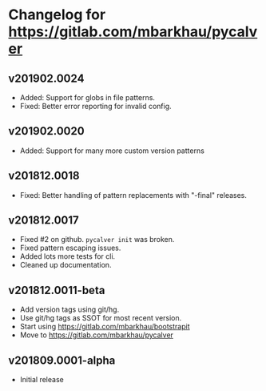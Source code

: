 # Changelog for https://gitlab.com/mbarkhau/pycalver


## v201902.0024

 - Added: Support for globs in file patterns.
 - Fixed: Better error reporting for invalid config.
 

## v201902.0020

 - Added: Support for many more custom version patterns


## v201812.0018

 - Fixed: Better handling of pattern replacements with "-final" releases.


## v201812.0017

 - Fixed #2 on github. `pycalver init` was broken.
 - Fixed pattern escaping issues.
 - Added lots more tests for cli.
 - Cleaned up documentation.


## v201812.0011-beta

 - Add version tags using git/hg.
 - Use git/hg tags as SSOT for most recent version.
 - Start using https://gitlab.com/mbarkhau/bootstrapit
 - Move to https://gitlab.com/mbarkhau/pycalver


## v201809.0001-alpha

 - Initial release
